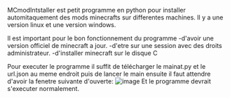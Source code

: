 MCmodIntstaller est petit programme en python pour installer automitaquement des mods minecrafts sur differentes machines.
Il y a une version linux et une version windows.

Il est important pour le bon fonctionnement du programme 
  -d'avoir une version officiel de minecraft a jour.
  -d'etre sur une session avec des droits administrateur.
  -d'installer minecraft sur le disque C

Pour executer le programme il suffit de télécharger le mainat.py et le url.json au meme endroit puis de lancer le main
 ensuite il faut attendre d'avoir la fenetre suivante d'ouverte:
![image](https://github.com/Josselin-B/MCmodInstaller2/assets/101059132/70d6a7b6-ab4f-46a3-a899-0f6feb4192b7)
Et le programme devrait s'executer normalement.
